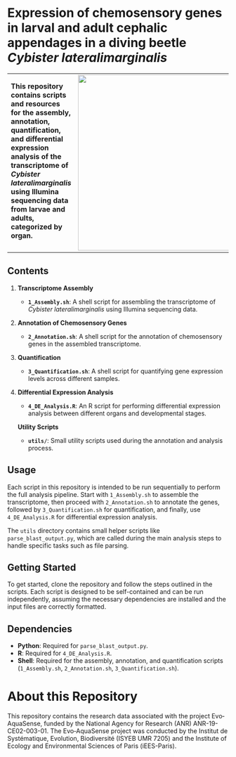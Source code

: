 # Expression of chemosensory genes in larval and adult cephalic appendages in a diving beetle _Cybister lateralimarginalis_

<table>
  <tr>
    <td style="vertical-align: top; width: 50%;">
      <p>
        <strong>This repository contains scripts and resources for the assembly, annotation, quantification, and differential expression analysis of the transcriptome of <i>Cybister lateralimarginalis</i> using Illumina sequencing data from larvae and adults, categorized by organ.</strong>
      </p>
    </td>
    <td style="vertical-align: top; width: 50%;">
      <img src="https://github.com/user-attachments/assets/91ab83b5-825a-4179-9915-2d9fcf3363f7" width="400" height="400" />
    </td>
  </tr>
</table>

## Contents

1. **Transcriptome Assembly**
   - **`1_Assembly.sh`**: A shell script for assembling the transcriptome of _Cybister lateralimarginalis_ using Illumina sequencing data.

2. **Annotation of Chemosensory Genes**
   - **`2_Annotation.sh`**: A shell script for the annotation of chemosensory genes in the assembled transcriptome.

3. **Quantification**
   - **`3_Quantification.sh`**: A shell script for quantifying gene expression levels across different samples.

4. **Differential Expression Analysis**
   - **`4_DE_Analysis.R`**: An R script for performing differential expression analysis between different organs and developmental stages.

   **Utility Scripts**
   - **`utils/`**: Small utility scripts used during the annotation and analysis process.

## Usage

Each script in this repository is intended to be run sequentially to perform the full analysis pipeline. Start with `1_Assembly.sh` to assemble the transcriptome, then proceed with `2_Annotation.sh` to annotate the genes, followed by `3_Quantification.sh` for quantification, and finally, use `4_DE_Analysis.R` for differential expression analysis.

The `utils` directory contains small helper scripts like `parse_blast_output.py`, which are called during the main analysis steps to handle specific tasks such as file parsing.

## Getting Started

To get started, clone the repository and follow the steps outlined in the scripts. Each script is designed to be self-contained and can be run independently, assuming the necessary dependencies are installed and the input files are correctly formatted.

## Dependencies

- **Python**: Required for `parse_blast_output.py`.
- **R**: Required for `4_DE_Analysis.R`.
- **Shell**: Required for the assembly, annotation, and quantification scripts (`1_Assembly.sh`, `2_Annotation.sh`, `3_Quantification.sh`).

# About this Repository

This repository contains the research data associated with the project Evo‐AquaSense, funded by the National Agency for Research (ANR) ANR-19-CE02-003-01. The Evo‐AquaSense project was conducted by the Institut de Systématique, Evolution, Biodiversité (ISYEB UMR 7205) and the Institute of Ecology and Environmental Sciences of Paris (iEES-Paris).
